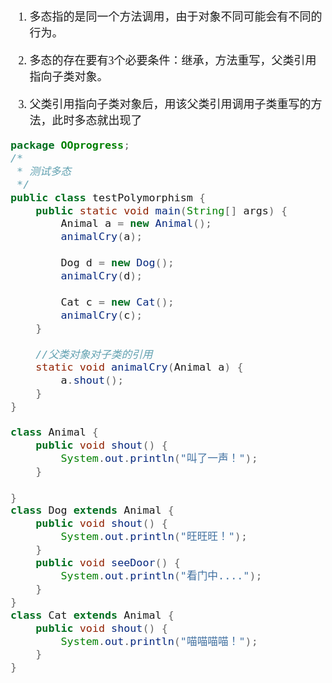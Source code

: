 <font size = 4 face = "黑体">

1. 多态指的是同一个方法调用，由于对象不同可能会有不同的行为。

2. 多态的存在要有3个必要条件：继承，方法重写，父类引用指向子类对象。

3. 父类引用指向子类对象后，用该父类引用调用子类重写的方法，此时多态就出现了


```java
package OOprogress;
/*
 * 测试多态
 */
public class testPolymorphism {
	public static void main(String[] args) {
		Animal a = new Animal();
		animalCry(a);
		
		Dog d = new Dog();
		animalCry(d);
		
		Cat c = new Cat();
		animalCry(c);
	}
	
	//父类对象对子类的引用
	static void animalCry(Animal a) {
		a.shout();
	}
}

class Animal {
    public void shout() {
        System.out.println("叫了一声！");
    }
    
}
class Dog extends Animal {
    public void shout() {
        System.out.println("旺旺旺！");
    }
    public void seeDoor() {
        System.out.println("看门中....");
    }
}
class Cat extends Animal {
    public void shout() {
        System.out.println("喵喵喵喵！");
    }
}
```




</font>